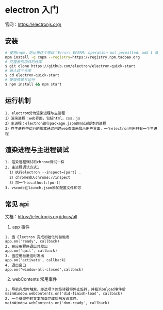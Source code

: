 # electron 入门

官网：https://electronjs.org/

## 安装

```bash
# 使用cnpm，防止报这个错误：Error: EPERM: operation not permitted、add 1 或者 node install.js中
npm install -g cnpm --registry=https://registry.npm.taobao.org
# 克隆示例项目的仓库
$ git clone https://github.com/electron/electron-quick-start
# 进入这个仓库
$ cd electron-quick-start
# 安装依赖并运行
$ npm install && npm start
```

## 运行机制

```
1. electron分为渲染进程与主进程
1）渲染进程：web界面，包括html，css，js
2）主进程：electron运行package.json的main脚本的进程
3）在主进程中运行的脚本通过创建web页面来展示用户界面，一个electron应用只有一个主进程
```

## 渲染进程与主进程调试

```
1. 渲染进程调试和chrome调试一样
2. 主进程调试方式1
  1）执行electron --inspect=[port] .
  2）chrome输入chrome://inspect
  3）加一个localhost:[port]
3. vscode在launch.json添加配置文件即可
```

## 常见 api

文档：https://electronjs.org/docs/all

1. app 事件

```
1. 当 Electron 完成初始化时被触发
app.on('ready', callback)
2. 在应用程序退出时发出
app.on('quit', callback)
3. 当应用被激活时发出
app.on('activate', callback)
4. 退出窗口
app.on("window-all-closed",callback)
```

2. webContents 常用事件

```
1. 导航完成时触发，即选项卡的旋转器将停止旋转，并指派onload事件后
mainWindow.webContents.on('did-finish-load', callback)
2. 一个框架中的文本加载完成后触发该事件。
mainWindow.webContents.on('dom-ready', callback)
```
